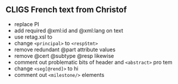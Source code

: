 ## CLIGS French text from Christof

- replace PI
- add required @xml:id and @xml:lang on text
- use retag.xsl to 
-  change `<principal>` to `<respStmt>` 
 - remove redundant @part attribute values
 - remove @cert @subtype @resp likewise
 - comment out problematic bits of header and `<abstract>` pro tem
 - change `<seg[@rend]>` to hi
 - comment out `<milestone/>` elements

 
